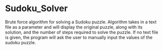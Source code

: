 Sudoku_Solver
=============

Brute force algorithm for solving a Sudoku puzzle. Algorithm takes in a text file as a parameter and will display the original puzzle, along with its solution, and the number of steps required to solve the puzzle. If no text file is given, the program will ask the user to manually input the values of the sudoku puzzle.
